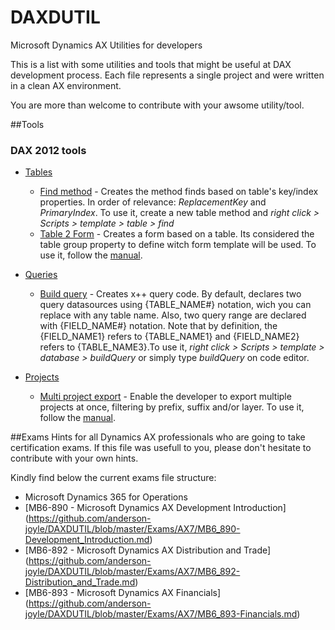 # DAXDUTIL
Microsoft Dynamics AX Utilities for developers

This is a list with some utilities and tools that might be useful at DAX development process. Each file represents a single project and were written in a clean AX environment.
 
You are more than welcome to contribute with your awsome utility/tool.

##Tools
### DAX 2012 tools
* [Tables](https://github.com/anderson-joyle/DAXDUTIL/tree/master/Tables)
  * [Find method](https://github.com/anderson-joyle/DAXDUTIL/blob/master/Tables/DAXD_TableFindMethod.xpo) - Creates the method finds based on table's key/index properties. In order of relevance: *ReplacementKey* and *PrimaryIndex*. To use it, create a new table method and *right click > Scripts > template > table > find*
  * [Table 2 Form](https://github.com/anderson-joyle/DAXDUTIL/blob/dev/Tables/DAXD_Table2Form.xpo) - Creates a form based on a table. Its considered the table group property to define witch form template will be used. To use it, follow the [manual](http://andersonjoyle.com/2016/06/08/daxdutil-table-2-form-manual).

* [Queries](https://github.com/anderson-joyle/DAXDUTIL/tree/master/Queries)
  * [Build query](https://github.com/anderson-joyle/DAXDUTIL/blob/master/Queries/DAXDUtil_QueryBuildQuery.xpo) - Creates x++ query code. By default, declares two query datasources using {TABLE_NAME#} notation, wich you can replace with any table name. Also, two query range are declared with {FIELD_NAME#} notation. Note that by definition, the {FIELD_NAME1} refers to {TABLE_NAME1} and {FIELD_NAME2} refers to {TABLE_NAME3}.To use it, *right click > Scripts > template > database > buildQuery* or simply type *buildQuery* on code editor.

* [Projects](https://github.com/anderson-joyle/DAXDUTIL/tree/master/Projects)
  * [Multi project export](https://github.com/anderson-joyle/DAXDUTIL/blob/master/Projects/DAXD_MultiProjectExport.xpo) - Enable the developer to export multiple projects at once, filtering by prefix, suffix and/or layer. To use it, follow the [manual](http://andersonjoyle.com/2016/08/02/daxdutil-multiple-project-export-manual).

##Exams
Hints for all Dynamics AX professionals who are going to take certification exams. If this file was usefull to you, please don't hesitate to contribute with your own hints.

Kindly find below the current exams file structure:
* Microsoft Dynamics 365 for Operations
 * [MB6-890 - Microsoft Dynamics AX Development Introduction] (https://github.com/anderson-joyle/DAXDUTIL/blob/master/Exams/AX7/MB6_890-Development_Introduction.md)
 * [MB6-892 - Microsoft Dynamics AX Distribution and Trade] (https://github.com/anderson-joyle/DAXDUTIL/blob/master/Exams/AX7/MB6_892-Distribution_and_Trade.md)
 * [MB6-893 - Microsoft Dynamics AX Financials] (https://github.com/anderson-joyle/DAXDUTIL/blob/master/Exams/AX7/MB6_893-Financials.md)
